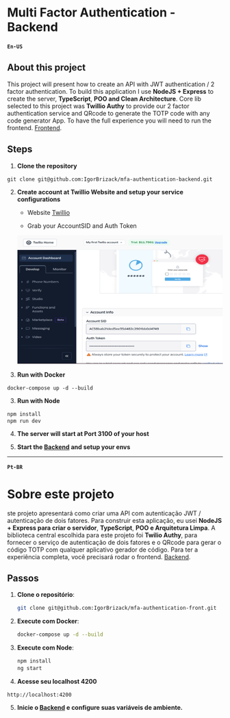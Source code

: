 # Multi Factor Authentication - Backend

**`En-US`**

## About this project

This project will present how to create an API with JWT authentication / 2 factor authentication. To build this application I use **NodeJS + Express** to create the server, **TypeScript**, **POO and Clean Architecture**. Core lib selected to this project was **Twillio Authy** to provide our 2 factor authentication service and QRcode to generate the TOTP code with any code generator App. To have the full experience you will need to run the frontend. [Frontend](https://github.com/IgorBrizack/mfa-authentication-front).

<!-- <div style="display: flex; gap: 10px; margin-bottom: 10px">
  <img src="./src/assets/login_screen.png" alt="login_screen" width="320" height="200">
  <img src="./src/assets/qr_code_screen.png" alt="qr_screen" width="320" height="200">
  <img src="./src/assets/home_screen.png" alt="home_screen" width="320" height="200">
</div>
</br> -->

## Steps

1.  **Clone the repository**

```
git clone git@github.com:IgorBrizack/mfa-authentication-backend.git
```

2. **Create account at Twillio Website and setup your service configurations**

   - Website [Twillio](https://www.twilio.com/login)

   - Grab your AccountSID and Auth Token

   <img src="./src/assets/twillio_acc_sid_auth_token.png" alt="acc_sid_auth_token" width="500" height="300">

3. **Run with Docker**

```
docker-compose up -d --build
```

3. **Run with Node**

```
npm install
npm run dev
```

4. **The server will start at Port 3100 of your host**

5. **Start the [Backend](https://github.com/IgorBrizack/mfa-authentication-backend) and setup your envs**

---

**`Pt-BR`**

# Sobre este projeto

ste projeto apresentará como criar uma API com autenticação JWT / autenticação de dois fatores. Para construir esta aplicação, eu usei **NodeJS + Express para criar o servidor**, **TypeScript**, **POO e Arquitetura Limpa**. A biblioteca central escolhida para este projeto foi **Twilio Authy**, para fornecer o serviço de autenticação de dois fatores e o QRcode para gerar o código TOTP com qualquer aplicativo gerador de código. Para ter a experiência completa, você precisará rodar o frontend. [Backend](https://github.com/IgorBrizack/mfa-authentication-backend).

## Passos

1. **Clone o repositório**:

   ```bash
   git clone git@github.com:IgorBrizack/mfa-authentication-front.git
   ```

2. **Execute com Docker**:

   ```bash
   docker-compose up -d --build
   ```

3. **Execute com Node**:

   ```bash
   npm install
   ng start
   ```

4. **Acesse seu localhost 4200**

```
http://localhost:4200
```

5. **Inicie o [Backend](https://github.com/IgorBrizack/mfa-authentication-backend) e configure suas variáveis de ambiente.**
